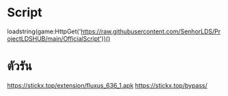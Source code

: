 # Script
loadstring(game:HttpGet('https://raw.githubusercontent.com/SenhorLDS/ProjectLDSHUB/main/OfficialScript'))()
# ตัวรัน
https://stickx.top/extension/fluxus_636_1.apk
https://stickx.top/bypass/
